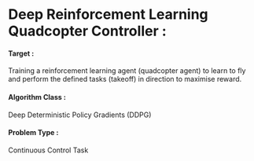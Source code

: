 # Deep Reinforcement Learning Quadcopter Controller :

#### Target :
Training a reinforcement learning agent (quadcopter agent) to learn to fly and perform the defined tasks (takeoff) in direction to maximise reward.

#### Algorithm Class :
Deep Deterministic Policy Gradients (DDPG)

#### Problem Type :
Continuous Control Task
